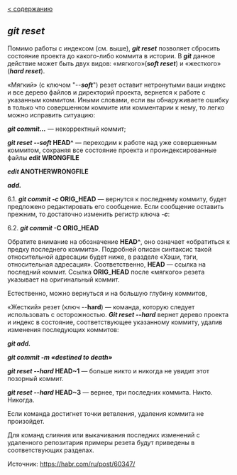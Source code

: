 [< содержанию](./readme.md)

## ***git reset***

Помимо работы с индексом (см. выше), ***git reset*** позволяет сбросить состояние
проекта до какого-либо коммита в истории. В ***git*** данное действие может быть двух видов: «мягкого»(***soft reset***) и «жесткого» (***hard reset***).


«Мягкий» (с ключом "--***soft***") резет оставит нетронутыми ваши индекс и все дерево файлов и директорий проекта, вернется к работе с указанным коммитом. Иными
словами, если вы обнаруживаете ошибку в только что совершенном коммите или
комментарии к нему, то легко можно исправить ситуацию:

***git commit…*** — некорректный коммит;

***git reset --soft* HEAD^** — переходим к работе над уже совершенным коммитом,
сохраняя все состояние проекта и проиндексированные файлы ***edit* WRONGFILE**

***edit* ANOTHERWRONGFILE**

***add.***



6.1. ***git commit -c* ORIG_HEAD** — вернутся к последнему коммиту, будет предложено редактировать его сообщение. Если сообщение оставить прежним, то
достаточно изменить регистр ключа -***с***:

6.2. ***git commit* -C ORIG_HEAD**

Обратите внимание на обозначение **HEAD^**, оно означает «обратиться к предку
последнего коммита». Подробней описан синтаксис такой относительной адресации
будет ниже, в разделе «Хэши, тэги, относительная адресация». Соответственно,
**HEAD** — ссылка на последний коммит. Ссылка **ORIG_HEAD** после «мягкого» резета
указывает на оригинальный коммит.


Естественно, можно вернуться и на большую глубину коммитов,

«Жесткий» резет (ключ --**hard**) — команда, которую следует использовать с
осторожностью. ***Git reset --hard*** вернет дерево проекта и индекс в состояние,
соответствующее указанному коммиту, удалив изменения последующих коммитов:

***git add.***

***git commit -m «destined to death»***

***git reset --hard* HEAD~1** — больше никто и никогда не увидит этот позорный коммит.

***git reset --hard* HEAD~3** — вернее, три последних коммита. Никто. Никогда.


Если команда достигнет точки ветвления, удаления коммита не произойдет.

Для команд слияния или выкачивания последних изменений с удаленного репозитария
примеры резета будут приведены в соответствующих разделах.

Источник: https://habr.com/ru/post/60347/